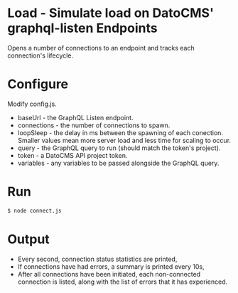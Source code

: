 # Load - Simulate load on DatoCMS' graphql-listen Endpoints

Opens a number of connections to an endpoint and tracks each connection's
lifecycle.

# Configure

Modify config.js.

* baseUrl - the GraphQL Listen endpoint.
* connections - the number of connections to spawn.
* loopSleep - the delay in ms between the spawning of each conection. Smaller
  values mean more server load and less time for scaling to occur.
* query - the GraphQL query to run (should match the token's project).
* token - a DatoCMS API project token.
* variables - any variables to be passed alongside the GraphQL query.

# Run

```sh
$ node connect.js
```

# Output

* Every second, connection status statistics are printed,
* If connections have had errors, a summary is printed every 10s,
* After all connections have been initiated, each non-connected
  connection is listed, along with the list of errors that it has
  experienced.
